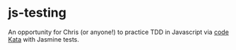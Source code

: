 js-testing
==========

An opportunity for Chris (or anyone!) to practice TDD in Javascript via [code Kata](http://codekata.pragprog.com/) with Jasmine tests.